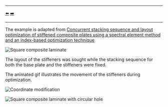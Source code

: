 ***
[⬅️](../004/README.md "Previous example")
[➡️](../006/README.md "Next example")
***

The example is adapted from [Concurrent stacking sequence and layout optimization of stiffened composite plates using a spectral element method and an index-based optimization technique](http://dx.doi.org/10.1016/j.compstruct.2023.117698)

![Square composite laminate](square_composite_laminate.png "Square composite laminate")

The layout of the stiffeners was sought while the stacking sequence for both the base plate and the stiffeners were fixed.

The animated gif illustrates the movement of the stiffeners during optimization.

![Coordinate modification](coordinate_modification.gif "Coordinate modification")

![Square composite laminate with circular hole](square_composite_laminate_with_hole.png "Square composite laminate with circular hole")
